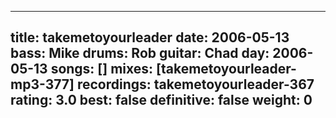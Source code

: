 
---
title: takemetoyourleader
date: 2006-05-13
bass:	Mike
drums:	Rob
guitar:	Chad
day: 2006-05-13
songs: []
mixes: [takemetoyourleader-mp3-377]
recordings: takemetoyourleader-367
rating: 3.0
best: false
definitive: false
weight: 0
---

